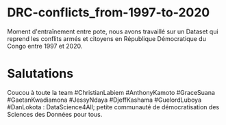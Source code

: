 # DRC-conflicts_from-1997-to-2020
Moment d'entraînement entre pote, nous avons travaillé sur un Dataset qui reprend les conflits armés et citoyens en République Démocratique du Congo entre 1997 et 2020.

# Salutations
Coucou à toute la team  #ChristianLabiem #AnthonyKamoto  #GraceSuana #GaetanKwadiamona #JessyNdaya #DjeffKashama #GuelordLuboya #DanLokota : DataScience4All; petite communauté de démocratisation des Sciences des Données pour tous.
